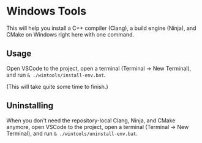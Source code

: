 # Windows Tools

This will help you install a C++ compiler (Clang), a build engine (Ninja), and CMake on Windows right here with one command.

## Usage

Open VSCode to the project, open a terminal (Terminal -> New Terminal), and run `& ./wintools/install-env.bat`.

(This will take quite some time to finish.)

## Uninstalling

When you don't need the repository-local Clang, Ninja, and CMake anymore, open VSCode to the project, open a terminal (Terminal -> New Terminal), and run `& ./wintools/uninstall-env.bat`.